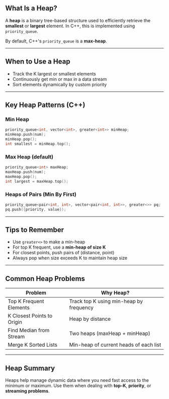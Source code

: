 ## What Is a Heap?

A **heap** is a binary tree-based structure used to efficiently retrieve the **smallest** or **largest** element. In C++, this is implemented using `priority_queue`.

By default, C++'s `priority_queue` is a **max-heap**.

---

## When to Use a Heap

* Track the K largest or smallest elements
* Continuously get min or max in a data stream
* Sort elements dynamically by custom priority

---

## Key Heap Patterns (C++)

### Min Heap

```cpp
priority_queue<int, vector<int>, greater<int>> minHeap;
minHeap.push(num);
minHeap.pop();
int smallest = minHeap.top();
```

### Max Heap (default)

```cpp
priority_queue<int> maxHeap;
maxHeap.push(num);
maxHeap.pop();
int largest = maxHeap.top();
```

### Heaps of Pairs (Min By First)

```cpp
priority_queue<pair<int, int>, vector<pair<int, int>>, greater<>> pq;
pq.push({priority, value});
```
---

## Tips to Remember

* Use `greater<>` to make a min-heap
* For top K frequent, use a **min-heap of size K**
* For closest points, push pairs of (distance, point)
* Always pop when size exceeds K to maintain heap size

---

## Common Heap Problems

| Problem                   | Why Heap?                                 |
| ------------------------- | ------------------------------------------ |
| Top K Frequent Elements   | Track top K using min-heap by frequency    |
| K Closest Points to Origin| Heap by distance                           |
| Find Median from Stream   | Two heaps (maxHeap + minHeap)              |
| Merge K Sorted Lists      | Min-heap of current heads of each list     |

---

## Heap Summary

Heaps help manage dynamic data where you need fast access to the minimum or maximum. Use them when dealing with **top-K**, **priority**, or **streaming problems**.
